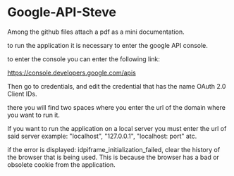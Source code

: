 # Google-API-Steve

Among the github files attach a pdf as a mini documentation.
 
to run the application it is necessary to enter the google API console.

to enter the console you can enter the following link: 

https://console.developers.google.com/apis
 
 Then go to credentials, and edit the credential that has the name OAuth 2.0 Client IDs.
 
 there you will find two spaces where you enter the url of the domain where you want to run it.
 
 If you want to run the application on a local server you must enter the url of said server example: "localhost", "127.0.0.1", "localhost: port" atc.
 
 
 if the error is displayed: idpiframe_initialization_failed, clear the history of the browser that is being used. This is because the browser has a bad or obsolete cookie from the application.
